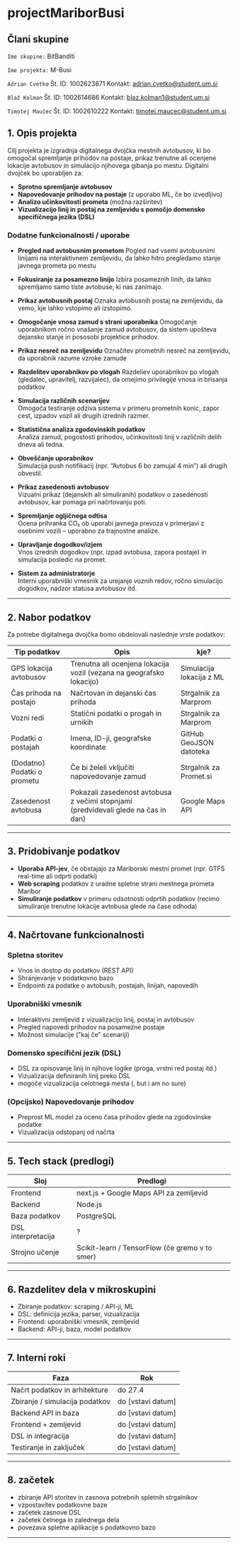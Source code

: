 # projectMariborBusi

## Člani skupine

`Ime skupine:`
BitBanditi

`Ime projekta:`
M-Busi

`Adrian Cvetko`
Št. ID: 1002623871
Kontakt: adrian.cvetko@student.um.si

`Blaž Kolman`
Št. ID: 1002614686
Kontakt: blaz.kolman1@student.um.si

`Timotej Maučec`
Št. ID: 1002610222
Kontakt: timotej.maucec@student.um.si

## 1. Opis projekta

Cilj projekta je izgradnja digitalnega dvojčka mestnih avtobusov, ki bo omogočal spremljanje prihodov na postaje, prikaz trenutne ali ocenjene lokacije avtobusov in simulacijo njihovega gibanja po mestu. Digitalni dvojček bo uporabljen za:

- **Sprotno spremljanje avtobusov**
- **Napovedovanje prihodov na postaje** (z uporabo ML, če bo izvedljivo)
- **Analizo učinkovitosti prometa** (možna razširitev)
- **Vizualizacijo linij in postaj na zemljevidu s pomočjo domensko specifičnega jezika (DSL)**

### Dodatne funkcionalnosti / uporabe

- **Pregled nad avtobusnim prometom** 
  Pogled nad vsemi avtobusnimi linijami na interaktivnem zemljevidu, da lahko hitro pregledamo stanje javnega prometa po mestu

- **Fokusiranje za posamezno linijo** 
  Izbira posameznih linih, da lahko spremljamo samo tiste avtobuse, ki nas zanimajo.

- **Prikaz avtobusnih postaj** 
  Oznaka avtobusnih postaj na zemljevidu, da vemo, kje lahko vstopimo ali izstopimo.

- **Omogočanje vnosa zamud s strani uporabnika**
  Omogočanje uporabnikom ročno vnašanje zamud avtobusov, da sistem upošteva dejansko stanje in pososobi projektice prihodov.

- **Prikaz nesreč na zemljevidu**
  Označitev prometnih nesreč na zemljevidu, da uporabnik razume vzroke zamude

- **Razdelitev uporabnikov po vlogah**
  Razdeliev uporabnikov po vlogah (gledalec, upravitelj, razvijalec), da omejimo privilegije vnosa in brisanja podatkov

- **Simulacija različnih scenarijev**  
  Omogoča testiranje odziva sistema v primeru prometnih konic, zapor cest, izpadov vozil ali drugih izrednih razmer.

- **Statistična analiza zgodovinskih podatkov**  
  Analiza zamud, pogostosti prihodov, učinkovitosti linij v različnih delih dneva ali tedna.

- **Obveščanje uporabnikov**  
  Simulacija push notifikacij (npr. “Avtobus 6 bo zamujal 4 min”) ali drugih obvestil.

- **Prikaz zasedenosti avtobusov**  
  Vizualni prikaz (dejanskih ali simuliranih) podatkov o zasedenosti avtobusov, kar pomaga pri načrtovanju poti.

- **Spremljanje ogljičnega odtisa**  
  Ocena prihranka CO₂ ob uporabi javnega prevoza v primerjavi z osebnimi vozili – uporabno za trajnostne analize. 

- **Upravljanje dogodkov/izjem**  
  Vnos izrednih dogodkov (npr. izpad avtobusa, zapora postaje) in simulacija posledic na promet.

- **Sistem za administratorje**  
  Interni uporabniški vmesnik za urejanje voznih redov, ročno simulacijo dogodkov, nadzor statusa avtobusov itd.

---

## 2. Nabor podatkov

Za potrebe digitalnega dvojčka bomo obdelovali naslednje vrste podatkov:

| Tip podatkov                | Opis                                                                               | kje?                          |
| --------------------------- | ---------------------------------------------------------------------------------- | ----------------------------- |
| GPS lokacija avtobusov      | Trenutna ali ocenjena lokacija vozil (vezana na geografsko lokacijo)               | Simulacija lokacija z ML      |
| Čas prihoda na postajo      | Načrtovan in dejanski čas prihoda                                                  | Strgalnik za Marprom          |
| Vozni redi                  | Statični podatki o progah in urnikih                                               | Strgalnik za Marprom          |
| Podatki o postajah          | Imena, ID-ji, geografske koordinate                                                | GitHub GeoJSON datoteka       |
| (Dodatno) Podatki o prometu | Če bi želeli vključiti napovedovanje zamud                                         | Strgalnik za Promet.si        |
| Zasedenost avtobusa         | Pokazali zasedenost avtobusa z večimi stopnjami (predvidevali glede na čas in dan) | Google Maps API               |

---

## 3. Pridobivanje podatkov

- **Uporaba API-jev**, če obstajajo za Mariborski mestni promet (npr. GTFS real-time ali odprti podatki)
- **Web scraping** podatkov z uradne spletne strani mestnega prometa Maribor
- **Simuliranje podatkov** v primeru odsotnosti odprtih podatkov (recimo simuliranje trenutne lokacije avtobusa glede na čase odhoda)

---

## 4. Načrtovane funkcionalnosti

### Spletna storitev

- Vnos in dostop do podatkov (REST API)
- Shranjevanje v podatkovno bazo
- Endpointi za podatke o avtobusih, postajah, linijah, napovedih

### Uporabniški vmesnik

- Interaktivni zemljevid z vizualizacijo linij, postaj in avtobusov
- Pregled napovedi prihodov na posamezne postaje
- Možnost simulacije ("kaj če" scenariji)

### Domensko specifični jezik (DSL)

- DSL za opisovanje linij in njihove logike (proga, vrstni red postaj itd.)
- Vizualizacija definiranih linij preko DSL
- mogoče vizualizacija celotnega mesta (, but i am no sure)

### (Opcijsko) Napovedovanje prihodov

- Preprost ML model za oceno časa prihodov glede na zgodovinske podatke
- Vizualizacija odstopanj od načrta

---

## 5. Tech stack (predlogi)

| Sloj               | Predlogi                                                |
| ------------------ | ------------------------------------------------------- |
| Frontend           | next.js + Google Maps API za zemljevid                  |
| Backend            | Node.js                                                 |
| Baza podatkov      | PostgreSQL                                              |
| DSL interpretacija | ?                                                       |
| Strojno učenje     | Scikit-learn / TensorFlow (če gremo v to smer)          |

---

## 6. Razdelitev dela v mikroskupini

- Zbiranje podatkov: scraping / API-ji, ML
- DSL: definicija jezika, parser, vizualizacija
- Frontend: uporabniški vmesnik, zemljevid
- Backend: API-ji, baza, model podatkov

---

## 7. Interni roki

| Faza                           | Rok               |
| ------------------------------ | ----------------- |
| Načrt podatkov in arhitekture  | do 27.4           |
| Zbiranje / simulacija podatkov | do [vstavi datum] |
| Backend API in baza            | do [vstavi datum] |
| Frontend + zemljevid           | do [vstavi datum] |
| DSL in integracija             | do [vstavi datum] |
| Testiranje in zaključek        | do [vstavi datum] |

---

## 8. začetek

- zbiranje API storitev in zasnova potrebnih spletnih strgalnikov
- vzpostavitev podatkovne baze
- začetek zasnove DSL
- začetek čelnega in zalednega dela
- povezava spletne aplikacije s podatkovno bazo

---
